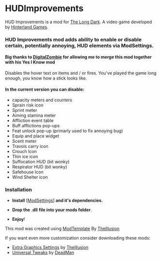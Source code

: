# HUDImprovements

HUD Improvements is a mod for [The Long Dark](https://www.thelongdark.com). 
A video game developed by [Hinterland Games](https://hinterlandgames.com/).

### HUD Improvements mod adds ability to enable or disable certain, potentially annoying, HUD elements via ModSettings.

#### Big thanks to [DigitalZombie](https://github.com/DigitalzombieTLD) for allowing me to merge this mod together with his Yes I Know mod

Disables the hover text on items and / or fires. You've played the game long enough, you know how a stick looks like.

#### In the current version you can disable:

- capacity meters and counters
- Sprain risk icon
- Sprint meter
- Aiming stamina meter
- Affliction event table
- Buff afflictions pop-ups
- Feat unlock pop-up (primarly used to fix annoying bug)
- Equip and place widget
- Scent meter
- Travois carry icon
- Crouch Icon
- Thin ice icon
- Suffocation HUD (bit wonky)
- Respirator HUD (bit wonky)
- Safehouse Icon
- Wind Shelter icon

### Installation

- **Install** [[ModSettings](https://github.com/DigitalzombieTLD/ModSettings/releases/tag/v2.0)] **and it's dependencies.**

- **Drop the** **.dll** **file into your mods folder**.
- **Enjoy**!

This mod was created using [ModTemplate](https://github.com/Arkhorse/TLD-Mod-Template) By [TheIllusion](https://github.com/Arkhorse)

If you want even more customization consider downloading these mods:
- [Extra Graphics Settings](https://github.com/Arkhorse/ExtraGraphicsSettings) by [TheIllusion](https://github.com/Arkhorse)
- [Universal Tweaks](https://github.com/Deaadman/UniversalTweaks) by [DeadMan](https://github.com/Deaadman)
